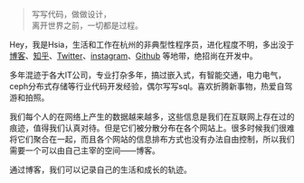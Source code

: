> 写写代码，做做设计，  
> 离开世界之前，一切都是过程。

Hey，我是Hsia，生活和工作在杭州的非典型性程序员，进化程度不明，多出没于[博客](https://xzchsia.github.io)、[知乎](https://www.zhihu.com/)、[Twitter](https://twitter.com/xzchsia/)、[instagram](https://instagram.com/xzchsia/)、[Github](http://github.com/xzchsia) 等地带，绝招尚在开发中。

多年混迹于各大IT公司，专业打杂多年，搞过嵌入式，有智能交通，电力电气，ceph分布式存储等行业代码开发经验，偶尔写写sql。喜欢折腾新事物，热爱自驾游和拍照。

我们每个人的在网络上产生的数据越来越多，这些信息是我们在互联网上存在过的痕迹，值得我们认真对待。但是它们被分散分布在各个网站上。很多时候我们很难将它们聚合在一起，而且各个网站的信息排布方式也没有办法自由控制，所以我们需要一个可以由自己主宰的空间——博客。

通过博客，我们可以记录自己的生活和成长的轨迹。

